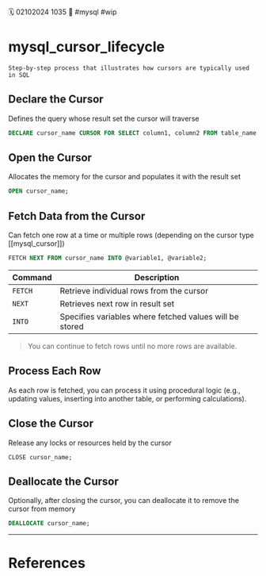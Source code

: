 🗓️ 02102024 1035
📎 #mysql #wip

# mysql_cursor_lifecycle

```ad-abstract
Step-by-step process that illustrates how cursors are typically used in SQL
```

## Declare the Cursor

Defines the query whose result set the cursor will traverse

```sql
DECLARE cursor_name CURSOR FOR SELECT column1, column2 FROM table_name WHERE condition;
```

## Open the Cursor

Allocates the memory for the cursor and populates it with the result set

```sql
OPEN cursor_name;
```

## Fetch Data from the Cursor

Can fetch one row at a time or multiple rows (depending on the cursor type [[mysql_cursor]])

```sql
FETCH NEXT FROM cursor_name INTO @variable1, @variable2;
```

| Command | Description                                             |
| ------- | ------------------------------------------------------- |
| `FETCH` | Retrieve individual rows from the cursor                |
| `NEXT`  | Retrieves next row in result set                        |
| `INTO`  | Specifies variables where fetched values will be stored |

> You can continue to fetch rows until no more rows are available.

## Process Each Row

As each row is fetched, you can process it using procedural logic (e.g., updating values, inserting into another table, or performing calculations).

## Close the Cursor

Release any locks or resources held by the cursor

```mysql
CLOSE cursor_name;
```

## Deallocate the Cursor

Optionally, after closing the cursor, you can deallocate it to remove the cursor from memory

```sql
DEALLOCATE cursor_name;
```


---

# References
